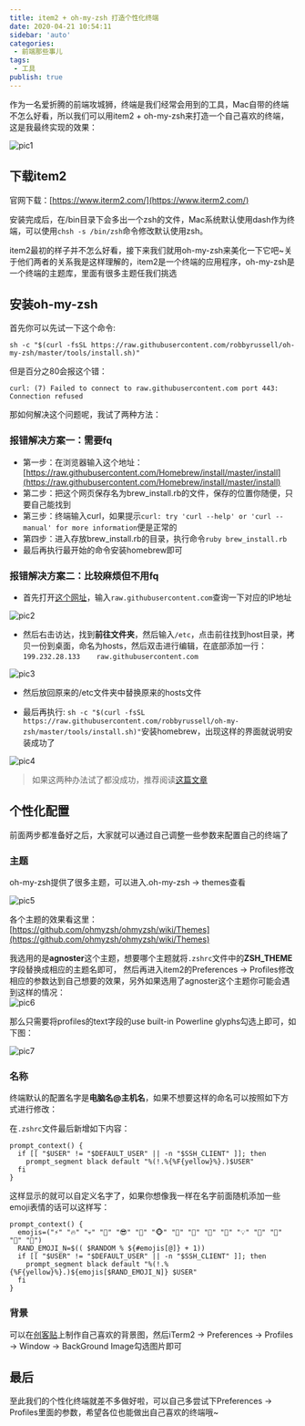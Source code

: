 ```yaml
--- 
title: item2 + oh-my-zsh 打造个性化终端
date: 2020-04-21 10:54:11
sidebar: 'auto'
categories: 
 - 前端那些事儿
tags: 
 - 工具
publish: true
---
```


作为一名爱折腾的前端攻城狮，终端是我们经常会用到的工具，Mac自带的终端不怎么好看，所以我们可以用item2 + oh-my-zsh来打造一个自己喜欢的终端，这是我最终实现的效果：

![pic1](https://tva1.sinaimg.cn/large/007S8ZIlgy1ge1cwfek96j312a0u0k08.jpg)

## 下载item2

官网下载：[https://www.iterm2.com/](https://www.iterm2.com/)  

安装完成后，在/bin目录下会多出一个zsh的文件，Mac系统默认使用dash作为终端，可以使用`chsh -s /bin/zsh`命令修改默认使用zsh。  

item2最初的样子并不怎么好看，接下来我们就用oh-my-zsh来美化一下它吧~关于他们两者的关系我是这样理解的，item2是一个终端的应用程序，oh-my-zsh是一个终端的主题库，里面有很多主题任我们挑选  

## 安装oh-my-zsh

首先你可以先试一下这个命令:  

```
sh -c "$(curl -fsSL https://raw.githubusercontent.com/robbyrussell/oh-my-zsh/master/tools/install.sh)"
```

但是百分之80会报这个错：  

```
curl: (7) Failed to connect to raw.githubusercontent.com port 443: Connection refused
```

那如何解决这个问题呢，我试了两种方法：  

### 报错解决方案一：需要fq

- 第一步：在浏览器输入这个地址：[https://raw.githubusercontent.com/Homebrew/install/master/install](https://raw.githubusercontent.com/Homebrew/install/master/install)  
- 第二步：把这个网页保存名为brew_install.rb的文件，保存的位置你随便，只要自己能找到
- 第三步：终端输入curl，如果提示`curl: try 'curl --help' or 'curl --manual' for more information`便是正常的
- 第四步：进入存放brew_install.rb的目录，执行命令`ruby brew_install.rb`
- 最后再执行最开始的命令安装homebrew即可

### 报错解决方案二：比较麻烦但不用fq

- 首先打开[这个网址](https://www.ipaddress.com/)，输入`raw.githubusercontent.com`查询一下对应的IP地址

![pic2](https://tva1.sinaimg.cn/large/007S8ZIlgy1ge187zx011j30qc074jt8.jpg)   

- 然后右击访达，找到**前往文件夹**，然后输入`/etc`，点击前往找到host目录，拷贝一份到桌面，命名为hosts，然后双击进行编辑，在底部添加一行：`199.232.28.133    raw.githubusercontent.com`  

![pic3](https://tva1.sinaimg.cn/large/007S8ZIlgy1ge18cfcizpj30xe0badj1.jpg)  

- 然后放回原来的/etc文件夹中替换原来的hosts文件  

- 最后再执行: `sh -c "$(curl -fsSL https://raw.githubusercontent.com/robbyrussell/oh-my-zsh/master/tools/install.sh)"`安装homebrew，出现这样的界面就说明安装成功了  

![pic4](https://tva1.sinaimg.cn/large/007S8ZIlgy1ge18f7me1qj311o0n2tro.jpg)  

> 如果这两种办法试了都没成功，推荐阅读[这篇文章](https://www.jianshu.com/p/c2e829027b0a)

## 个性化配置

前面两步都准备好之后，大家就可以通过自己调整一些参数来配置自己的终端了

### 主题

oh-my-zsh提供了很多主题，可以进入.oh-my-zsh -> themes查看  

![pic5](https://tva1.sinaimg.cn/large/007S8ZIlgy1ge18ns7ypvj316c0u01ky.jpg)

各个主题的效果看这里：[https://github.com/ohmyzsh/ohmyzsh/wiki/Themes](https://github.com/ohmyzsh/ohmyzsh/wiki/Themes)  

我选用的是**agnoster**这个主题，想要哪个主题就将`.zshrc`文件中的**ZSH_THEME**字段替换成相应的主题名即可，
然后再进入item2的Preferences -> Profiles修改相应的参数达到自己想要的效果，另外如果选用了agnoster这个主题你可能会遇到这样的情况：  
![pic6](https://tva1.sinaimg.cn/large/007S8ZIlgy1ge1d804bw6j30bo01474k.jpg)  

那么只需要将profiles的text字段的use built-in Powerline glyphs勾选上即可，如下图：  

![pic7](https://tva1.sinaimg.cn/large/007S8ZIlgy1ge1d9gpoaij31cx0u0tnc.jpg)  

### 名称

终端默认的配置名字是**电脑名@主机名**，如果不想要这样的命名可以按照如下方式进行修改：  

在`.zshrc`文件最后新增如下内容：  

```
prompt_context() {
  if [[ "$USER" != "$DEFAULT_USER" || -n "$SSH_CLIENT" ]]; then
    prompt_segment black default "%(!.%{%F{yellow}%}.)$USER"
  fi
}
```

这样显示的就可以自定义名字了，如果你想像我一样在名字前面随机添加一些emoji表情的话可以这样写：  

```
prompt_context() {
  emojis=("⚡️" "🔥" "💀" "👑" "😎" "🐸" "🐵" "🦄" "🌈" "🍻" "🚀" "💡" "🎉" "🔑" "🚦" "🌙")
  RAND_EMOJI_N=$(( $RANDOM % ${#emojis[@]} + 1))
  if [[ "$USER" != "$DEFAULT_USER" || -n "$SSH_CLIENT" ]]; then
    prompt_segment black default "%(!.%{%F{yellow}%}.)${emojis[$RAND_EMOJI_N]} $USER"
  fi
}
```  

### 背景

可以在[创客贴](https://www.chuangkit.com/designtools/designindex)上制作自己喜欢的背景图，然后iTerm2 -> Preferences -> Profiles -> Window -> BackGround Image勾选图片即可  

## 最后

至此我们的个性化终端就差不多做好啦，可以自己多尝试下Preferences -> Profiles里面的参数，希望各位也能做出自己喜欢的终端哦~